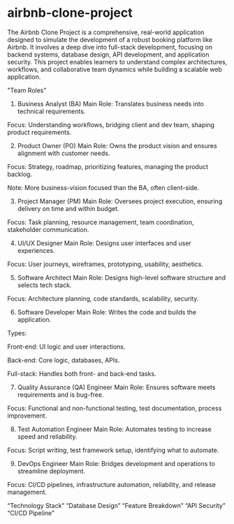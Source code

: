 # airbnb-clone-project
The Airbnb Clone Project is a comprehensive, real-world application designed to simulate the development of a robust booking platform like Airbnb. It involves a deep dive into full-stack development, focusing on backend systems, database design, API development, and application security. This project enables learners to understand complex architectures, workflows, and collaborative team dynamics while building a scalable web application.

"Team Roles”
1. Business Analyst (BA)
Main Role: Translates business needs into technical requirements.

Focus: Understanding workflows, bridging client and dev team, shaping product requirements.

2. Product Owner (PO)
Main Role: Owns the product vision and ensures alignment with customer needs.

Focus: Strategy, roadmap, prioritizing features, managing the product backlog.

Note: More business-vision focused than the BA, often client-side.

3. Project Manager (PM)
Main Role: Oversees project execution, ensuring delivery on time and within budget.

Focus: Task planning, resource management, team coordination, stakeholder communication.

4. UI/UX Designer
Main Role: Designs user interfaces and user experiences.

Focus: User journeys, wireframes, prototyping, usability, aesthetics.

5. Software Architect
Main Role: Designs high-level software structure and selects tech stack.

Focus: Architecture planning, code standards, scalability, security.

6. Software Developer
Main Role: Writes the code and builds the application.

Types:

Front-end: UI logic and user interactions.

Back-end: Core logic, databases, APIs.

Full-stack: Handles both front- and back-end tasks.

7. Quality Assurance (QA) Engineer
Main Role: Ensures software meets requirements and is bug-free.

Focus: Functional and non-functional testing, test documentation, process improvement.

8. Test Automation Engineer
Main Role: Automates testing to increase speed and reliability.

Focus: Script writing, test framework setup, identifying what to automate.

9. DevOps Engineer
Main Role: Bridges development and operations to streamline deployment.

Focus: CI/CD pipelines, infrastructure automation, reliability, and release management.

 “Technology Stack”
 “Database Design”
 “Feature Breakdown”
 “API Security”
 “CI/CD Pipeline”
 

